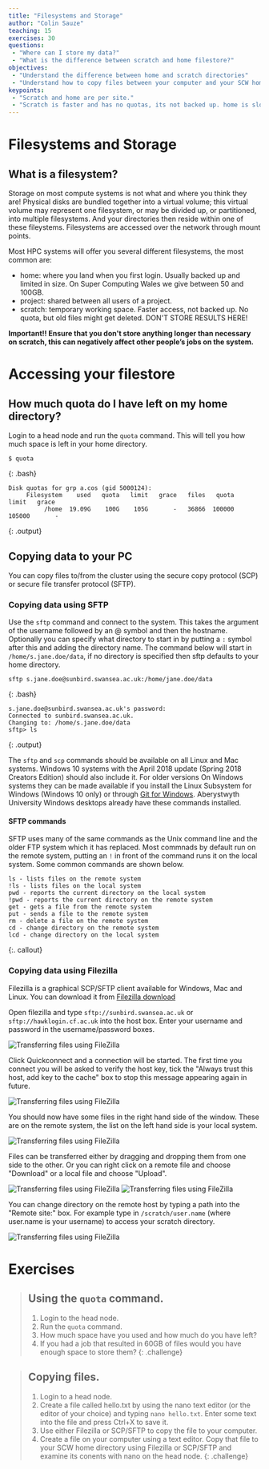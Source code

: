 ```yaml
---
title: "Filesystems and Storage"
author: "Colin Sauze"
teaching: 15
exercises: 30
questions: 
 - "Where can I store my data?"
 - "What is the difference between scratch and home filestore?"
objectives: 
 - "Understand the difference between home and scratch directories"
 - "Understand how to copy files between your computer and your SCW home/scratch directories"
keypoints:
 - "Scratch and home are per site."
 - "Scratch is faster and has no quotas, its not backed up. home is slower, smaller but backed up"
---
```



# Filesystems and Storage

## What is a filesystem?
Storage on most compute systems is not what and where you think they are! Physical disks are bundled together into a virtual volume; this virtual volume may represent one filesystem, or may be divided up, or partitioned, into multiple filesystems. And your directories then reside within one of these fileystems. Filesystems are accessed over the network through mount points.

Most HPC systems will offer you several different filesystems, the most common are:
* home: where you land when you first login. Usually backed up and limited in size. On Super Computing Wales we give between 50 and 100GB.
* project: shared between all users of a project. 
* scratch: temporary working space. Faster access, not backed up. No quota, but old files might get deleted. DON'T STORE RESULTS HERE!

**Important!! Ensure that you don't store anything longer than necessary on scratch, this can negatively affect other people’s jobs on the system.**

# Accessing your filestore

## How much quota do I have left on my home directory?

Login to a head node and run the ```quota``` command. This will tell you how much space is left in your home directory. 

~~~
$ quota
~~~
{: .bash}

~~~
Disk quotas for grp a.cos (gid 5000124):
     Filesystem    used   quota   limit   grace   files   quota   limit   grace
          /home  19.09G    100G    105G       -   36866  100000  105000       -
~~~
{: .output}


## Copying data to your PC

You can copy files to/from the cluster using the secure copy protocol (SCP) or secure file transfer protocol (SFTP). 

### Copying data using SFTP

Use the ```sftp``` command and connect to the system. This takes the argument of the username followed by an @ symbol and then the hostname. Optionally you can specify what directory to start in by putting a ```:``` symbol after this and adding the directory name. The command below will start in ```/home/s.jane.doe/data```, if no directory is specified then sftp defaults to your home directory. 

~~~
sftp s.jane.doe@sunbird.swansea.ac.uk:/home/jane.doe/data
~~~
{: .bash}


~~~
s.jane.doe@sunbird.swansea.ac.uk's password: 
Connected to sunbird.swansea.ac.uk.
Changing to: /home/s.jane.doe/data
sftp> ls
~~~
{: .output}


The ```sftp``` and ```scp``` commands should be available on all Linux and Mac systems. Windows 10 systems with the April 2018 update (Spring 2018 Creators Edition) should also include it. For older versions On Windows systems they can be made available if you install the Linux Subsystem for Windows (Windows 10 only) or through [Git for Windows](https://gitforwindows.org).
Aberystwyth University Windows desktops already have these commands installed. 

#### SFTP commands
SFTP uses many of the same commands as the Unix command line and the older FTP system which it has replaced. Most commnads by default run on the remote system, putting an `!` in front of the command runs it on the local system. Some common commands are shown below.
~~~
ls - lists files on the remote system
!ls - lists files on the local system
pwd - reports the current directory on the local system
!pwd - reports the current directory on the remote system
get - gets a file from the remote system
put - sends a file to the remote system
rm - delete a file on the remote system
cd - change directory on the remote system
lcd - change directory on the local system
~~~
{:. callout}


### Copying data using Filezilla

Filezilla is a graphical SCP/SFTP client available for Windows, Mac and Linux. You can download it from [Filezilla download](https://filezilla-project.org/download.php?type=client)

Open filezilla and type ```sftp://sunbird.swansea.ac.uk``` or ```sftp://hawklogin.cf.ac.uk``` into the host box. Enter your username and password in the username/password boxes.

![Transferring files using FileZilla](../fig/filezilla1.png)

Click Quickconnect and a connection will be started. The first time you connect you will be asked to verify the host key, tick the "Always trust this host, add key to the cache" box to stop this message appearing again in future.

![Transferring files using FileZilla](../fig/filezilla2.png)

You should now have some files in the right hand side of the window. These are on the remote system, the list on the left hand side is your local system.

![Transferring files using FileZilla](../fig/filezilla3.png)

Files can be transferred either by dragging and dropping them from one side to the other. Or you can right click on a remote file and choose "Download" or a local file and choose "Upload". 

![Transferring files using FileZilla](../fig/filezilla4.png)
![Transferring files using FileZilla](../fig/filezilla5.png)

You can change directory on the remote host by typing a path into the "Remote site:" box. For example type in ```/scratch/user.name``` (where user.name is your username) to access your scratch directory. 

![Transferring files using FileZilla](../fig/filezilla6.png)



# Exercises

> ## Using the `quota` command.
> 1. Login to the head node.
> 2. Run the `quota` command. 
> 3. How much space have you used and how much do you have left? 
> 4. If you had a job that resulted in 60GB of files would you have enough space to store them?
{: .challenge}

> ## Copying files.
> 1. Login to a head node.
> 2. Create a file called hello.txt by using the nano text editor (or the editor of your choice) and typing `nano hello.txt`. Enter some text into the file and press Ctrl+X to save it. 
> 3. Use either Filezilla or SCP/SFTP to copy the file to your computer. 
> 4. Create a file on your computer using a text editor. Copy that file to your SCW home directory using Filezilla or SCP/SFTP and examine its conents with nano on the head node. 
{: .challenge}
